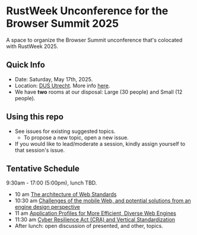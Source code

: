 # RustWeek Unconference for the Browser Summit 2025
A space to organize the Browser Summit unconference that's colocated with RustWeek 2025.

## Quick Info
* Date: Saturday, May 17th, 2025.
* Location: [DUS Utrecht](https://maps.app.goo.gl/iu2Q7KmN1J5KsPoo7). More info [here](https://rustweek.org/dus/).
* We have **two** rooms at our disposal: Large (30 people) and Small (12 people).

## Using this repo
* See issues for existing suggested topics.
  * To propose a new topic, open a new issue.
* If you would like to lead/moderate a session, kindly assign yourself to that session's issue.

## Tentative Schedule

9:30am - 17:00 (5:00pm), lunch TBD.

- 10 am [The architecture of Web Standards](https://github.com/gterzian/unconf-rustweek-2025/issues/1)
- 10:30 am [Challenges of the mobile Web, and potential solutions from an engine design perspective](https://github.com/gterzian/unconf-rustweek-2025/issues/5)
- 11 am [Application Profiles for More Efficient, Diverse Web Engines](https://github.com/gterzian/unconf-rustweek-2025/issues/3)
- 11:30 am [Cyber Resilience Act (CRA) and Vertical Standardization](https://github.com/gterzian/unconf-rustweek-2025/issues/4)
- After lunch: open discussion of presented, and other, topics. 
